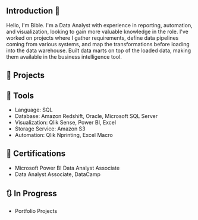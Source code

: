 ## Introduction 👋

Hello, I'm Bible. I'm a Data Analyst with experience in reporting, automation, and visualization, looking to gain more valuable knowledge in the role. I've worked on projects where I gather requirements, define data pipelines coming from various systems, and map the transformations before loading into the data warehouse. Built data marts on top of the loaded data, making them available in the business intelligence tool.

## 📕 Projects

## 🔧 Tools
- Language: SQL
- Database: Amazon Redshift, Oracle, Microsoft SQL Server
- Visualization: Qlik Sense, Power BI, Excel
- Storage Service: Amazon S3
- Automation: Qlik Nprinting, Excel Macro

## 📃 Certifications
- Microsoft Power BI Data Analyst Associate
- Data Analyst Associate, DataCamp

## 🔃 In Progress
- Portfolio Projects
<!--
**biblehong/biblehong** is a ✨ _special_ ✨ repository because its `README.md` (this file) appears on your GitHub profile.

Here are some ideas to get you started:

- 🔭 I’m currently working on ...
- 🌱 I’m currently learning ...
- 👯 I’m looking to collaborate on ...
- 🤔 I’m looking for help with ...
- 💬 Ask me about ...
- 📫 How to reach me: ...
- 😄 Pronouns: ...
- ⚡ Fun fact: ...
-->
